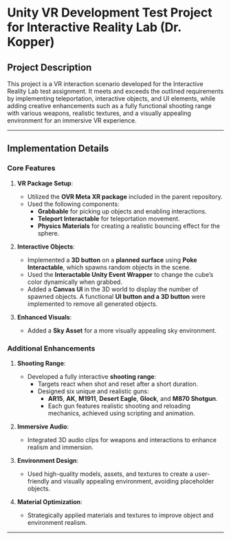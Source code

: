 # Unity VR Development Test Project for Interactive Reality Lab (Dr. Kopper)

## Project Description
This project is a VR interaction scenario developed for the Interactive Reality Lab test assignment. It meets and exceeds the outlined requirements by implementing teleportation, interactive objects, and UI elements, while adding creative enhancements such as a fully functional shooting range with various weapons, realistic textures, and a visually appealing environment for an immersive VR experience.

---

## Implementation Details

### Core Features
1. **VR Package Setup**:
   - Utilized the **OVR Meta XR package** included in the parent repository.
   - Used the following components:
     - **Grabbable** for picking up objects and enabling interactions.
     - **Teleport Interactable** for teleportation movement.
     - **Physics Materials** for creating a realistic bouncing effect for the sphere.

2. **Interactive Objects**:
   - Implemented a **3D button** on a **planned surface** using **Poke Interactable**, which spawns random objects in the scene.
   - Used the **Interactable Unity Event Wrapper** to change the cube’s color dynamically when grabbed.
   - Added a **Canvas UI** in the 3D world to display the number of spawned objects. A functional **UI button and a 3D button** were implemented to remove all generated objects.

3. **Enhanced Visuals**:
   - Added a **Sky Asset** for a more visually appealing sky environment.

### Additional Enhancements
1. **Shooting Range**:
   - Developed a fully interactive **shooting range**:
     - Targets react when shot and reset after a short duration.
     - Designed six unique and realistic guns:
       - **AR15**, **AK**, **M1911**, **Desert Eagle**, **Glock**, and **M870 Shotgun**.
       - Each gun features realistic shooting and reloading mechanics, achieved using scripting and animation.

2. **Immersive Audio**:
   - Integrated 3D audio clips for weapons and interactions to enhance realism and immersion.

3. **Environment Design**:
   - Used high-quality models, assets, and textures to create a user-friendly and visually appealing environment, avoiding placeholder objects.

4. **Material Optimization**:
   - Strategically applied materials and textures to improve object and environment realism.

---

